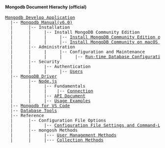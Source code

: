 #### Mongodb Document Hierachy (official)

<pre>
<a href='https://www.mongodb.com/docs/develop-applications/' target='_blank'>Mongodb Develop Application</a>  
  |-- <a href='https://www.mongodb.com/docs/v6.0/' target='_blank'>Mongodb Manual(v6.0)</a>
  |      |-- Installation
  |      |     |-- Install MongoDB Community Edition
  |      |     |     |-- <a href='https://www.mongodb.com/docs/v6.0/tutorial/install-mongodb-on-os-x/' target='_blank'>Install MongoDB Community Edition on macOS</a>
  |      |     |     |-- <a href='https://www.mongodb.com/docs/v6.0/tutorial/install-mongodb-on-os-x-tarball/' target='_blank'>Install MongoDB Community on macOS using .tgz Tarball</a>
  |      |-- Administration
  |      |     |     |-- Configuration and Maintenance
  |      |     |     |     |-- <a href='https://www.mongodb.com/docs/v6.0/administration/configuration/#run-time-database-configuration' target='_blank'>Run-time Database Configuration</a>
  |      |-- Security
  |      |     |-- Authentication
  |      |     |     |-- <a href='https://www.mongodb.com/docs/v6.0/core/security-users/' target='_blank'>Users</a>
  |-- <a href='https://www.mongodb.com/docs/drivers/' target='_blank'>MongoDB Driver</a>
  |      |-- <a href='https://www.mongodb.com/docs/drivers/node/current/' target='_blank'>Node.js</a>
  |      |     |-- Fundamentals
  |      |     |    |-- <a href='https://www.mongodb.com/docs/drivers/node/current/fundamentals/connection/' target='_blank'>Connection</a>
  |      |     |-- <a href='https://mongodb.github.io/node-mongodb-native/6.1/' target='_blank'>API Document</a>
  |      |     |-- <a href='https://www.mongodb.com/docs/drivers/node/current/usage-examples/' target='_blank'>Usage Examples</a>
  |-- <a href='https://www.mongodb.com/docs/mongodb-vscode/' target='_blank'>Mongodb for VS Code</a>
  |-- <a href='https://www.mongodb.com/docs/database-tools/' target='_blank'>Database Tools</a>
  |-- Reference
  |      |-- Configuration File Options
  |      |     |-- <a href='https://www.mongodb.com/docs/v6.0/reference/configuration-file-settings-command-line-options-mapping/' target='_blank'>Configuration File Settings and Command-Line Options Mapping</a>  
  |      |-- mongosh Methods
  |      |     |--- <a href='https://www.mongodb.com/docs/v6.0/reference/method/js-user-management/' target='_blank'>User Management Methods</a>
  |      |     |--- <a href='https://www.mongodb.com/docs/v6.0/reference/method/js-collection/#collection-methods' target='_blank'>Collection Methods</a>

</pre>
